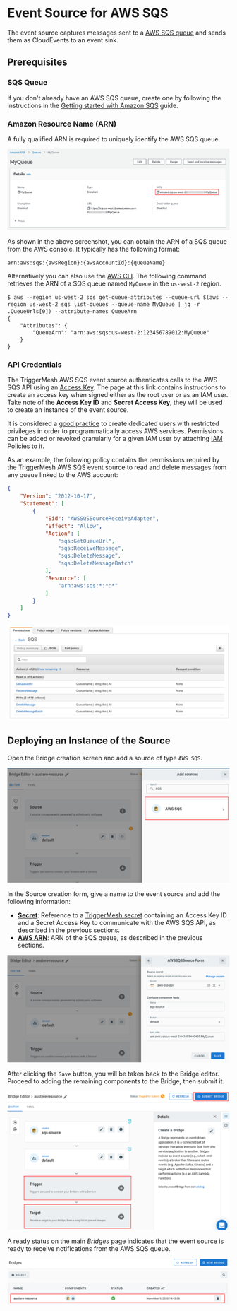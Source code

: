 # Event Source for AWS SQS

The event source captures messages sent to a [AWS SQS queue](sqs-docs) and sends them as CloudEvents to an event sink.

## Prerequisites

### SQS Queue

If you don't already have an AWS SQS queue, create one by following the instructions in the [Getting started with Amazon SQS][sqs-getting-started] guide.

### Amazon Resource Name (ARN)

A fully qualified ARN is required to uniquely identify the AWS SQS queue.

![SQS queue](../images/awssqs-source/sqs-queue.png)

As shown in the above screenshot, you can obtain the ARN of a SQS queue from the AWS console. It typically has the following format:

```
arn:aws:sqs:{awsRegion}:{awsAccountId}:{queueName}
```

Alternatively you can also use the [AWS CLI][aws-cli]. The following command retrieves the ARN of a SQS queue named `MyQueue` in the `us-west-2` region.

```console
$ aws --region us-west-2 sqs get-queue-attributes --queue-url $(aws --region us-west-2 sqs list-queues --queue-name MyQueue | jq -r .QueueUrls[0]) --attribute-names QueueArn
{
    "Attributes": {
        "QueueArn": "arn:aws:sqs:us-west-2:123456789012:MyQueue"
    }
}
```

### API Credentials

The TriggerMesh AWS SQS event source authenticates calls to the AWS SQS API using an [Access Key][accesskey]. The page at this link contains instructions to create an access key when signed either as the root user or as an IAM user. Take note of the **Access Key ID** and **Secret Access Key**, they will be used to create an instance of the event source.

It is considered a [good practice][iam-bestpractices] to create dedicated users with restricted privileges in order to programmatically access AWS services. Permissions can be added or revoked granularly for a given IAM user by attaching [IAM Policies][iam-policies] to it.

As an example, the following policy contains the permissions required by the TriggerMesh AWS SQS event source to read and delete messages from any queue linked to the AWS account:

```json
{
    "Version": "2012-10-17",
    "Statement": [
        {
            "Sid": "AWSSQSSourceReceiveAdapter",
            "Effect": "Allow",
            "Action": [
                "sqs:GetQueueUrl",
                "sqs:ReceiveMessage",
                "sqs:DeleteMessage",
                "sqs:DeleteMessageBatch"
            ],
            "Resource": [
                "arn:aws:sqs:*:*:*"
            ]
        }
    ]
}
```

![Creating an IAM user](../images/awssqs-source/sqs-user-policy.png)

## Deploying an Instance of the Source

Open the Bridge creation screen and add a source of type `AWS SQS`.

![Adding an AWS SQS source](../images/awssqs-source/bridge-form-sqs-source.png)

In the Source creation form, give a name to the event source and add the following information:

* [**Secret**][accesskey]: Reference to a [TriggerMesh secret][tm-secret] containing an Access Key ID and a Secret Access Key to communicate with the AWS SQS API, as described in the previous sections.
* [**AWS ARN**][arn]: ARN of the SQS queue, as described in the previous sections.

![AWS SQS source form](../images/awssqs-source/bridge-form-sqs-source-form.png)

After clicking the `Save` button, you will be taken back to the Bridge editor. Proceed to adding the remaining components to the Bridge, then submit it.

![Bridge overview](../images/awssqs-source/bridge-form-target.png)

A ready status on the main _Bridges_ page indicates that the event source is ready to receive notifications from the AWS SQS queue.

![Bridge status](../images/awssqs-source/bridge-deployed.png)

[doc-sqs]: https://docs.aws.amazon.com/AWSSimpleQueueService/latest/SQSDeveloperGuide/welcome.html
[sqs-getting-started]: https://docs.aws.amazon.com/AWSSimpleQueueService/latest/SQSDeveloperGuide/sqs-getting-started.html
[aws-cli]: https://aws.amazon.com/cli/
[accesskey]: https://docs.aws.amazon.com/general/latest/gr/aws-sec-cred-types.html#access-keys-and-secret-access-keys
[iam-bestpractices]: https://docs.aws.amazon.com/general/latest/gr/aws-access-keys-best-practices.html#iam-user-access-keys
[iam-policies]: https://docs.aws.amazon.com/IAM/latest/UserGuide/access_policies.html
[arn]: https://docs.aws.amazon.com/IAM/latest/UserGuide/list_amazonsqs.html
[tm-secret]: ../guides/secrets.md

